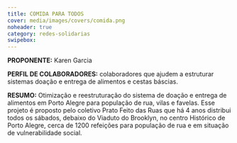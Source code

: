 ```yaml
---
title: COMIDA PARA TODOS
cover: media/images/covers/comida.png
noheader: true
category: redes-solidarias
swipebox: 
---
```

  
**PROPONENTE:**
Karen Garcia
  
**PERFIL DE COLABORADORES:** colaboradores que ajudem a estruturar sistemas doação e entrega de alimentos e cestas báscias.
  
**RESUMO:**
Otimização e reestruturação do sistema de doação e entrega de alimentos em Porto Alegre para população de rua, vilas e favelas. 
Esse projeto é proposto pelo coletivo Prato Feito das Ruas que há 4 anos distribui todos os sábados, debaixo do Viaduto do Brooklyn, no centro Histórico de Porto Alegre, cerca de 1200 refeições para população de rua e em situação de vulnerabilidade social. 
